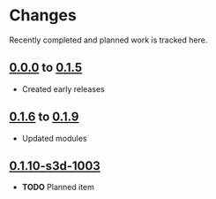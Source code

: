 # Changes
Recently completed and planned work is tracked here.

## [0.0.0](.) to [0.1.5](.)
- Created early releases

## [0.1.6](.) to [0.1.9](.)
- Updated modules

## [0.1.10-s3d-1003](.)
- **TODO** Planned item
